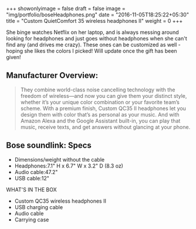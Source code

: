 +++
showonlyimage = false
draft = false
image = "img/portfolio/boseHeadphones.png"
date = "2016-11-05T18:25:22+05:30"
title = "Custom QuietComfort 35 wireless headphones II"
weight = 0
+++

She binge watches Netflix on her laptop, and is always messing around looking for headphones and just goes without headphones when she can't find any (and drives me crazy). These ones can be customized as well - hoping she likes the colors I picked! Will update once the gift has been given!
<!--more-->

## Manufacturer Overview:

> They combine world-class noise cancelling technology with the freedom of wireless—and now you can give them your distinct style, whether it’s your unique color combination or your favorite team’s scheme. With a premium finish, Custom QC35 II headphones let you design them with color that’s as personal as your music. And with Amazon Alexa and the Google Assistant built-in, you can play that music, receive texts, and get answers without glancing at your phone.

## Bose soundlink: Specs

- Dimensions/weight without the cable
- Headphones:7.1" H x 6.7" W x 3.2" D (8.3 oz)
- Audio cable:47.2"
- USB cable:12"

WHAT'S IN THE BOX
- Custom QC35 wireless headphones II
- USB charging cable
- Audio cable
- Carrying case
